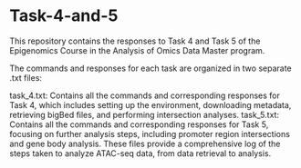 # Task-4-and-5
This repository contains the responses to Task 4 and Task 5 of the Epigenomics Course in the Analysis of Omics Data Master program.

The commands and responses for each task are organized in two separate .txt files:

task_4.txt: Contains all the commands and corresponding responses for Task 4, which includes setting up the environment, downloading metadata, retrieving bigBed files, and performing intersection analyses.
task_5.txt: Contains all the commands and corresponding responses for Task 5, focusing on further analysis steps, including promoter region intersections and gene body analysis.
These files provide a comprehensive log of the steps taken to analyze ATAC-seq data, from data retrieval to analysis.

